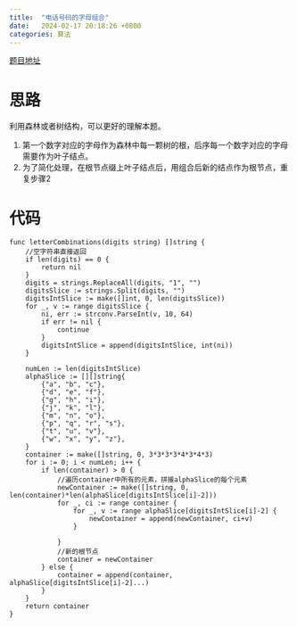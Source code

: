 ```yaml
---
title:  "电话号码的字母组合"
date:   2024-02-17 20:18:26 +0800
categories: 算法
---
```

[题目地址](https://leetcode.cn/problems/letter-combinations-of-a-phone-number/solutions/388738/dian-hua-hao-ma-de-zi-mu-zu-he-by-leetcode-solutio/)

# 思路
利用森林或者树结构，可以更好的理解本题。
1. 第一个数字对应的字母作为森林中每一颗树的根，后序每一个数字对应的字母需要作为叶子结点。
2. 为了简化处理，在根节点缀上叶子结点后，用组合后新的结点作为根节点，重复步骤2

# 代码
```golang
func letterCombinations(digits string) []string {
	//空字符串直接返回
	if len(digits) == 0 {
		return nil
	}
	digits = strings.ReplaceAll(digits, "1", "")
	digitsSlice := strings.Split(digits, "")
	digitsIntSlice := make([]int, 0, len(digitsSlice))
	for _, v := range digitsSlice {
		ni, err := strconv.ParseInt(v, 10, 64)
		if err != nil {
			continue
		}
		digitsIntSlice = append(digitsIntSlice, int(ni))
	}

	numLen := len(digitsIntSlice)
	alphaSlice := [][]string{
		{"a", "b", "c"},
		{"d", "e", "f"},
		{"g", "h", "i"},
		{"j", "k", "l"},
		{"m", "n", "o"},
		{"p", "q", "r", "s"},
		{"t", "u", "v"},
		{"w", "x", "y", "z"},
	}
	container := make([]string, 0, 3*3*3*3*4*3*4*3)
	for i := 0; i < numLen; i++ {
		if len(container) > 0 {
			//遍历container中所有的元素，拼接alphaSlice的每个元素
			newContainer := make([]string, 0, len(container)*len(alphaSlice[digitsIntSlice[i]-2]))
			for _, ci := range container {
				for _, v := range alphaSlice[digitsIntSlice[i]-2] {
					newContainer = append(newContainer, ci+v)
				}

			}
            //新的根节点
			container = newContainer
		} else {
			container = append(container, alphaSlice[digitsIntSlice[i]-2]...)
		}
	}
	return container
}
```